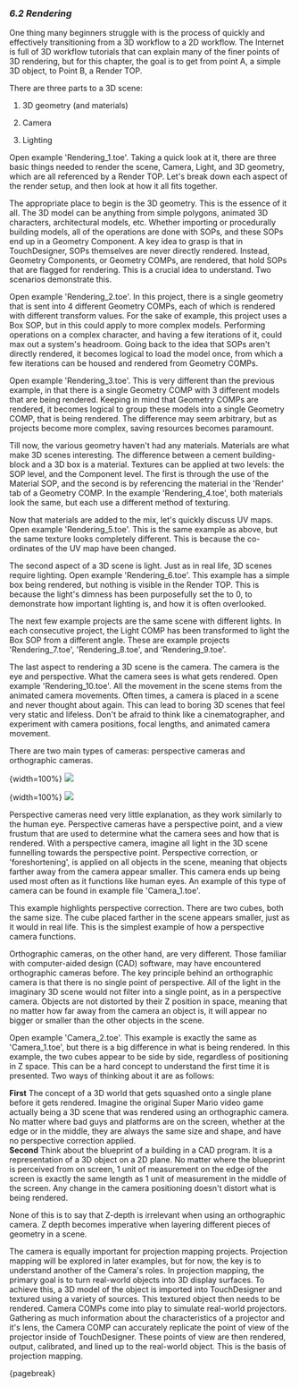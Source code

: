 
### *6.2 Rendering*

One thing many beginners struggle with is the process of quickly and effectively transitioning from a 3D workflow to a 2D workflow. The Internet is full of 3D workflow tutorials that can explain many of the finer points of 3D rendering, but for this chapter, the goal is to get from point A, a simple 3D object, to Point B, a Render TOP.

There are three parts to a 3D scene:

1. 3D geometry (and materials)

1. Camera

1. Lighting


Open example 'Rendering\_1.toe'. Taking a quick look at it, there are three basic things needed to render the scene, Camera, Light, and 3D geometry, which are all referenced by a Render TOP. Let's break down each aspect of the render setup, and then look at how it all fits together.

The appropriate place to begin is the 3D geometry. This is the essence of it all. The 3D model can be anything from simple polygons, animated 3D characters, architectural models, etc. Whether importing or procedurally building models, all of the operations are done with SOPs, and these SOPs end up in a Geometry Component. A key idea to grasp is that in TouchDesigner, SOPs themselves are never directly rendered. Instead, Geometry Components, or Geometry COMPs, are rendered, that hold SOPs that are flagged for rendering. This is a crucial idea to understand. Two scenarios demonstrate this.

Open example 'Rendering\_2.toe'. In this project, there is a single geometry that is sent into 4 different Geometry COMPs, each of which is rendered with different transform values. For the sake of example, this project uses a Box SOP, but in this could apply to more complex models. Performing operations on a complex character, and having a few iterations of it, could max out a system's headroom. Going back to the idea that SOPs aren't directly rendered, it becomes logical to load the model once, from which a few iterations can be housed and rendered from Geometry COMPs.

Open example 'Rendering\_3.toe'. This is very different than the previous example, in that there is a single Geometry COMP with 3 different models that are being rendered. Keeping in mind that Geometry COMPs are rendered, it becomes logical to group these models into a single Geometry COMP, that is being rendered. The difference may seem arbitrary, but as projects become more complex, saving resources becomes paramount.

Till now, the various geometry haven't had any materials. Materials are what make 3D scenes interesting. The difference between a cement building-block and a 3D box is a material. Textures can be applied at two levels: the SOP level, and the Component level. The first is through the use of the Material SOP, and the second is by referencing the material in the 'Render' tab of a Geometry COMP. In the example 'Rendering\_4.toe', both materials look the same, but each use a different method of texturing.

Now that materials are added to the mix, let's quickly discuss UV maps. Open example 'Rendering\_5.toe'. This is the same example as above, but the same texture looks completely different. This is because the co-ordinates of the UV map have been changed.

The second aspect of a 3D scene is light. Just as in real life, 3D scenes require lighting. Open example 'Rendering\_6.toe'. This example has a simple box being rendered, but nothing is visible in the Render TOP. This is because the light's dimness has been purposefully set the to 0, to demonstrate how important lighting is, and how it is often overlooked.

The next few example projects are the same scene with different lights. In each consecutive project, the Light COMP has been transformed to light the Box SOP from a different angle. These are example projects 'Rendering\_7.toe', 'Rendering\_8.toe', and 'Rendering\_9.toe'.

The last aspect to rendering a 3D scene is the camera. The camera is the eye and perspective. What the camera sees is what gets rendered. Open example 'Rendering\_10.toe'. All the movement in the scene stems from the animated camera movements. Often times, a camera is placed in a scene and never thought about again. This can lead to boring 3D scenes that feel very static and lifeless. Don't be afraid to think like a cinematographer, and experiment with camera positions, focal lengths, and animated camera movement.

There are two main types of cameras: perspective cameras and orthographic cameras.

{width=100%}
![](../img/6.2/rendering-1.png)

{width=100%}
![](../img/6.2/rendering-2.png)

Perspective cameras need very little explanation, as they work similarly to the human eye. Perspective cameras have a perspective point, and a view frustum that are used to determine what the camera sees and how that is rendered. With a perspective camera, imagine all light in the 3D scene funnelling towards the perspective point. Perspective correction, or 'foreshortening', is applied on all objects in the scene, meaning that objects farther away from the camera appear smaller. This camera ends up being used most often as it functions like human eyes. An example of this type of camera can be found in example file 'Camera\_1.toe'.

This example highlights perspective correction. There are two cubes, both the same size. The cube placed farther in the scene appears smaller, just as it would in real life. This is the simplest example of how a perspective camera functions.

Orthographic cameras, on the other hand, are very different. Those familiar with computer-aided design (CAD) software, may have encountered orthographic cameras before. The key principle behind an orthographic camera is that there is no single point of perspective. All of the light in the imaginary 3D scene would not filter into a single point, as in a perspective camera. Objects are not distorted by their Z position in space, meaning that no matter how far away from the camera an object is, it will appear no bigger or smaller than the other objects in the scene. 

Open example 'Camera\_2.toe'. This example is exactly the same as 'Camera\_1.toe', but there is a big difference in what is being rendered. In this example, the two cubes appear to be side by side, regardless of positioning in Z space. This can be a hard concept to understand the first time it is presented. Two ways of thinking about it are as follows:

**First** The concept of a 3D world that gets squashed onto a single plane before it gets rendered. Imagine the original Super Mario video game actually being a 3D scene that was rendered using an orthographic camera. No matter where bad guys and platforms are on the screen, whether at the edge or in the middle, they are always the same size and shape, and have no perspective correction applied.<br>
**Second** Think about the blueprint of a building in a CAD program. It is a representation of a 3D object on a 2D plane. No matter where the blueprint is perceived from on screen, 1 unit of measurement on the edge of the screen is exactly the same length as 1 unit of measurement in the middle of the screen. Any change in the camera positioning doesn't distort what is being rendered.

None of this is to say that Z-depth is irrelevant when using an orthographic camera. Z depth becomes imperative when layering different pieces of geometry in a scene. 

The camera is equally important for projection mapping projects. Projection mapping will be explored in later examples, but for now, the key is to understand another of the Camera's roles. In projection mapping, the primary goal is to turn real-world objects into 3D display surfaces. To achieve this, a 3D model of the object is imported into TouchDesigner and textured using a variety of sources. This textured object then needs to be rendered. Camera COMPs come into play to simulate real-world projectors. Gathering as much information about the characteristics of a projector and it's lens, the Camera COMP can accurately replicate the point of view of the projector inside of TouchDesigner. These points of view are then rendered, output, calibrated, and lined up to the real-world object. This is the basis of projection mapping.

{pagebreak}
